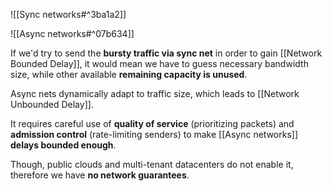 ![[Sync networks#^3ba1a2]]

![[Async networks#^07b634]]

If we'd try to send the **bursty traffic via sync net** in order to gain [[Network Bounded Delay]], it would mean we have to guess necessary bandwidth size, while other available **remaining capacity is unused**. 

Async nets dynamically adapt to traffic size, which leads to [[Network Unbounded Delay]].

It requires careful use of **quality of service** (prioritizing packets) and **admission control** (rate-limiting senders) to make [[Async networks]] **delays bounded enough**. 

Though, public clouds and multi-tenant datacenters do not enable it, therefore we have **no network guarantees**.